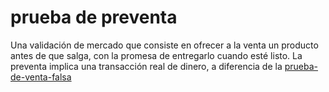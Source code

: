 # prueba de preventa

Una validación de mercado que consiste en ofrecer a la venta un producto antes de que salga, con la promesa de entregarlo cuando esté listo. La preventa implica una transacción real de dinero, a diferencia de la [prueba-de-venta-falsa](prueba-de-venta-falsa.md)
